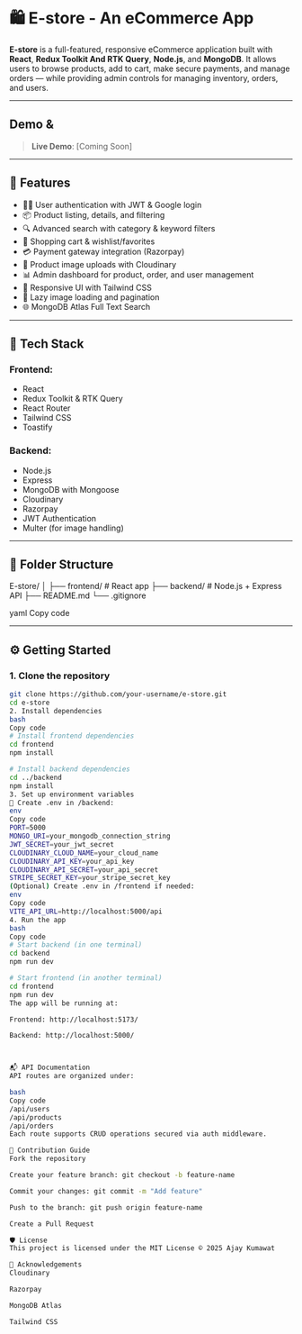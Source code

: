 # 🛍️ E-store - An eCommerce App

**E-store** is a full-featured, responsive eCommerce application built with **React**, **Redux Toolkit And RTK Query**, **Node.js**, and **MongoDB**. It allows users to browse products, add to cart, make secure payments, and manage orders — while providing admin controls for managing inventory, orders, and users.

---

##  Demo & 

> **Live Demo**: [Coming Soon]
---

## 🚀 Features

- 🧑‍💼 User authentication with JWT & Google login
- 📦 Product listing, details, and filtering
- 🔍 Advanced search with category & keyword filters
- 🛒 Shopping cart & wishlist/favorites
- 💳 Payment gateway integration (Razorpay)
- 📁 Product image uploads with Cloudinary
- 📊 Admin dashboard for product, order, and user management
- 📱 Responsive UI with Tailwind CSS
- 🔁 Lazy image loading and pagination
- 🌐 MongoDB Atlas Full Text Search

---

## 🧱 Tech Stack

### Frontend:
- React
- Redux Toolkit & RTK Query
- React Router
- Tailwind CSS
- Toastify

### Backend:
- Node.js
- Express
- MongoDB with Mongoose
- Cloudinary
- Razorpay
- JWT Authentication
- Multer (for image handling)

---

## 📁 Folder Structure

E-store/
│
├── frontend/ # React app
├── backend/ # Node.js + Express API
├── README.md
└── .gitignore

yaml
Copy code

---

## ⚙️ Getting Started

### 1. Clone the repository

```bash
git clone https://github.com/your-username/e-store.git
cd e-store
2. Install dependencies
bash
Copy code
# Install frontend dependencies
cd frontend
npm install

# Install backend dependencies
cd ../backend
npm install
3. Set up environment variables
🔐 Create .env in /backend:
env
Copy code
PORT=5000
MONGO_URI=your_mongodb_connection_string
JWT_SECRET=your_jwt_secret
CLOUDINARY_CLOUD_NAME=your_cloud_name
CLOUDINARY_API_KEY=your_api_key
CLOUDINARY_API_SECRET=your_api_secret
STRIPE_SECRET_KEY=your_stripe_secret_key
(Optional) Create .env in /frontend if needed:
env
Copy code
VITE_API_URL=http://localhost:5000/api
4. Run the app
bash
Copy code
# Start backend (in one terminal)
cd backend
npm run dev

# Start frontend (in another terminal)
cd frontend
npm run dev
The app will be running at:

Frontend: http://localhost:5173/

Backend: http://localhost:5000/



📬 API Documentation
API routes are organized under:

bash
Copy code
/api/users
/api/products
/api/orders
Each route supports CRUD operations secured via auth middleware.

🙌 Contribution Guide
Fork the repository

Create your feature branch: git checkout -b feature-name

Commit your changes: git commit -m "Add feature"

Push to the branch: git push origin feature-name

Create a Pull Request

🛡️ License
This project is licensed under the MIT License © 2025 Ajay Kumawat

💬 Acknowledgements
Cloudinary

Razorpay

MongoDB Atlas

Tailwind CSS
